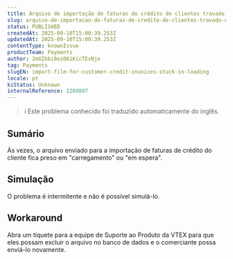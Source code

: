 ```yaml
---
title: Arquivo de importação de faturas de crédito de clientes travado no carregamento
slug: arquivo-de-importacao-de-faturas-de-credito-de-clientes-travado-no-carregamento
status: PUBLISHED
createdAt: 2025-09-10T15:00:39.253Z
updatedAt: 2025-09-10T15:00:39.253Z
contentType: knownIssue
productTeam: Payments
author: 2mXZkbi0oi061KicTExNjo
tag: Payments
slugEN: import-file-for-customer-credit-invoices-stuck-in-loading
locale: pt
kiStatus: Unknown
internalReference: 1289897
---
```


>ℹ️ Este problema conhecido foi traduzido automaticamente do inglês.

## Sumário


Às vezes, o arquivo enviado para a importação de faturas de crédito do cliente fica preso em "carregamento" ou "em espera".
## Simulação


O problema é intermitente e não é possível simulá-lo.


## Workaround


Abra um tíquete para a equipe de Suporte ao Produto da VTEX para que eles possam excluir o arquivo no banco de dados e o comerciante possa enviá-lo novamente.



